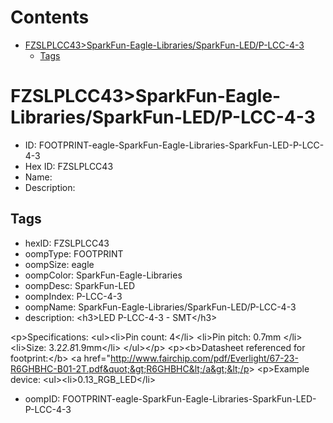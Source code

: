 



Contents
========

* [FZSLPLCC43>SparkFun-Eagle-Libraries/SparkFun-LED/P-LCC-4-3](#fzslplcc43sparkfun-eagle-librariessparkfun-ledp-lcc-4-3)
	* [Tags](#tags)

# FZSLPLCC43>SparkFun-Eagle-Libraries/SparkFun-LED/P-LCC-4-3

- ID: FOOTPRINT-eagle-SparkFun-Eagle-Libraries-SparkFun-LED-P-LCC-4-3
- Hex ID: FZSLPLCC43
- Name: 
- Description: 

## Tags

- hexID: FZSLPLCC43
- oompType: FOOTPRINT
- oompSize: eagle
- oompColor: SparkFun-Eagle-Libraries
- oompDesc: SparkFun-LED
- oompIndex: P-LCC-4-3
- oompName: SparkFun-Eagle-Libraries/SparkFun-LED/P-LCC-4-3
- description: &lt;h3&gt;LED P-LCC-4-3 - SMT&lt;/h3&gt;

&lt;p&gt;Specifications:
&lt;ul&gt;&lt;li&gt;Pin count: 4&lt;/li&gt;
&lt;li&gt;Pin pitch: 0.7mm &lt;/li&gt;
&lt;li&gt;Size: 3.2*2.8*1.9mm&lt;/li&gt;
&lt;/ul&gt;&lt;/p&gt;
&lt;p&gt;&lt;b&gt;Datasheet referenced for footprint:&lt;/b&gt; &lt;a href=&quot;http://www.fairchip.com/pdf/Everlight/67-23-R6GHBHC-B01-2T.pdf&quot;&gt;R6GHBHC&lt;/a&gt;&lt;/p&gt;
&lt;p&gt;Example device:
&lt;ul&gt;&lt;li&gt;0.13_RGB_LED&lt;/li&gt;
- oompID: FOOTPRINT-eagle-SparkFun-Eagle-Libraries-SparkFun-LED-P-LCC-4-3
